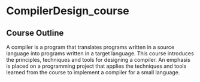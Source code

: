 # CompilerDesign_course
## Course Outline
A compiler is a program that translates programs written in a source language into programs written in a target language. This course introduces the principles, techniques and tools for designing a compiler. An emphasis is placed on a programming project that applies the techniques and tools learned from the course to implement a compiler for a small language.
